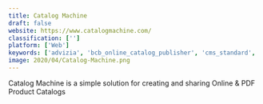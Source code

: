 ```yaml
---
title: Catalog Machine
draft: false 
website: https://www.catalogmachine.com/
classification: ['']
platform: ['Web']
keywords: ['advizia', 'bcb_online_catalog_publisher', 'cms_standard', 'catbase', 'clevercat', 'components_engine', 'fineredge_publisher', 'mosp', 'onyx_publication', 'order_pro', 'pdm_builder', 'sigma_catalog', 'smart_merchandiser', 'turn-page', 'zination_wholesale_catalog_maker', 'catalog360', 'ecatman', 'i2catalog', 'ipartner_product_suite']
image: 2020/04/Catalog-Machine.png
---
```

Catalog Machine is a simple solution for creating and sharing Online & PDF Product Catalogs